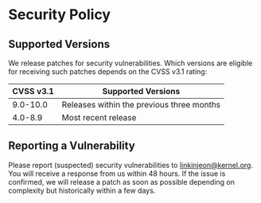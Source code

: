 # Security Policy

## Supported Versions

We release patches for security vulnerabilities. Which versions are eligible for
receiving such patches depends on the CVSS v3.1 rating:

| CVSS v3.1 | Supported Versions                        |
| --------- | ----------------------------------------- |
| 9.0-10.0  | Releases within the previous three months |
| 4.0-8.9   | Most recent release                       |

## Reporting a Vulnerability

Please report (suspected) security vulnerabilities to linkinjeon@kernel.org. You will receive a response from us within 48 hours. If the issue is confirmed, we will release a patch as soon as possible depending on complexity but historically within a few days.
